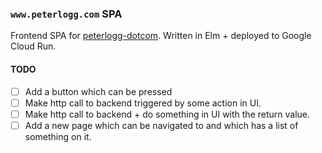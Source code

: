 ### `www.peterlogg.com` SPA

Frontend SPA for [peterlogg-dotcom](https://www.peterlogg.com). Written in Elm + deployed to Google Cloud Run.

#### TODO

- [ ] Add a button which can be pressed
- [ ] Make http call to backend triggered by some action in UI.
- [ ] Make http call to backend + do something in UI with the return value.
- [ ] Add a new page which can be navigated to and which has a list of something on it.

